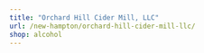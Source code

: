 ```yaml
---
title: "Orchard Hill Cider Mill, LLC"
url: /new-hampton/orchard-hill-cider-mill-llc/
shop: alcohol
---
```

